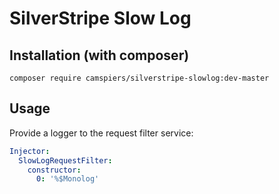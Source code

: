# SilverStripe Slow Log

## Installation (with composer)

	composer require camspiers/silverstripe-slowlog:dev-master

## Usage

Provide a logger to the request filter service:

```yaml
Injector:
  SlowLogRequestFilter:
    constructor:
      0: '%$Monolog'
```
